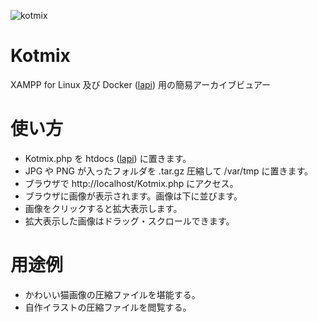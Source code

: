 ![kotmix](https://user-images.githubusercontent.com/26889922/58781422-beccb500-8616-11e9-9659-33041f10955b.png)

# Kotmix
XAMPP for Linux 及び Docker ([lapi](https://github.com/DOlDNa/lapi)) 用の簡易アーカイブビュアー

# 使い方
* Kotmix.php を htdocs ([lapi](https://github.com/DOlDNa/lapi)) に置きます。
* JPG や PNG が入ったフォルダを .tar.gz 圧縮して /var/tmp に置きます。
* ブラウザで http://localhost/Kotmix.php にアクセス。
* ブラウザに画像が表示されます。画像は下に並びます。
* 画像をクリックすると拡大表示します。
* 拡大表示した画像はドラッグ・スクロールできます。

# 用途例
* かわいい猫画像の圧縮ファイルを堪能する。
* 自作イラストの圧縮ファイルを閲覧する。
